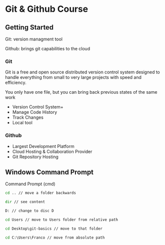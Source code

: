 # Git & Github Course

## Getting Started

Git: version managment tool

Github: brings git capabilities to the cloud

### Git 

Git is a free and open source distributed version control system designed to handle everything from small to very large projects with speed and efficiency.

You only have one file, but you can bring back previous states of the same work

 - Version Control System+
 - Manage Code History
 - Track Changes
 - Local tool

### Github

 - Largest Development Platform
 - Cloud Hosting & Collaboration Provider
 - Git Repository Hosting

## Windows Command Prompt

Command Prompt (cmd)

````cmd
cd .. // move a folder backwards

dir // see content

D: // change to disc D

cd Users // move to Users folder from relative path

cd Desktop\git-basics // move to that folder

cd C:\Users\Franco // move from absolute path
````

<!--stackedit_data:
eyJoaXN0b3J5IjpbLTEyMTI1NjQ3MDcsMTA3MDE4OTYzNywtMT
kwNDQyNDQ1NSw5ODc4MTE1MjUsNDE4MzM2NDk1LC0zMjI3MzIz
NjMsMTEzNDkyNTcxMSwxOTU3MDk5Mzk1LC0yMDg4NzQ2NjEyXX
0=
-->
